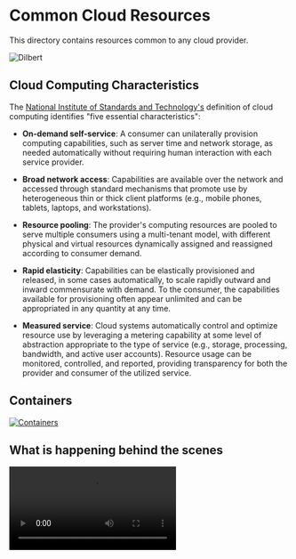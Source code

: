 # Common Cloud Resources

This directory contains resources common to any cloud provider.

![Dilbert](https://pbs.twimg.com/media/ED0_GsqU0AAw0Z1?format=jpg)

## Cloud Computing Characteristics

The [National Institute of Standards and Technology's](https://www.nist.gov/) definition of cloud computing identifies "five essential characteristics":

* __On-demand self-service__: A consumer can unilaterally provision computing capabilities, such as server time and network storage, as needed automatically without requiring human interaction with each service provider.

* __Broad network access__: Capabilities are available over the network and accessed through standard mechanisms that promote use by heterogeneous thin or thick client platforms (e.g., mobile phones, tablets, laptops, and workstations).

* __Resource pooling__: The provider's computing resources are pooled to serve multiple consumers using a multi-tenant model, with different physical and virtual resources dynamically assigned and reassigned according to consumer demand. 

* __Rapid elasticity__: Capabilities can be elastically provisioned and released, in some cases automatically, to scale rapidly outward and inward commensurate with demand. To the consumer, the capabilities available for provisioning often appear unlimited and can be appropriated in any quantity at any time.

* __Measured service__: Cloud systems automatically control and optimize resource use by leveraging a metering capability at some level of abstraction appropriate to the type of service (e.g., storage, processing, bandwidth, and active user accounts). Resource usage can be monitored, controlled, and reported, providing transparency for both the provider and consumer of the utilized service.

## Containers

[![Containers](https://imgs.xkcd.com/comics/containers.png)](https://xkcd.com/1988/)

## What is happening behind the scenes

![Pencil Sharpener](https://i.imgur.com/3Yiw2JH.mp4)
